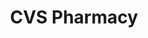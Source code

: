 ---
title: "CVS Pharmacy"
url: /west-palm-beach/cvs-pharmacy-north-dixie-highway/
shop: Drogerie
---